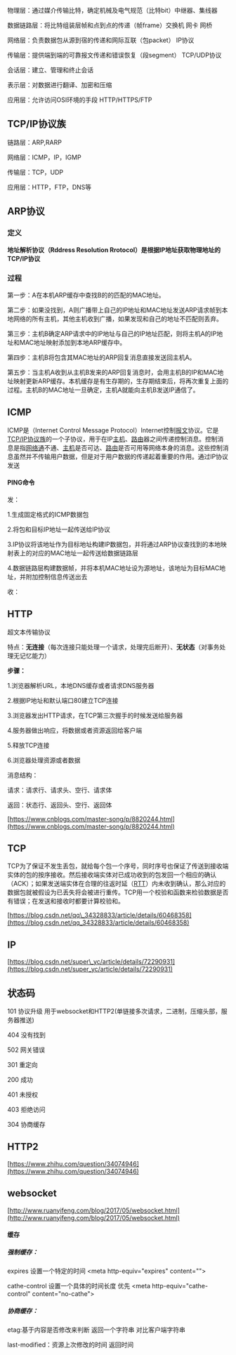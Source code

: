 物理层：通过媒介传输比特，确定机械及电气规范（比特bit）中继器、集线器

数据链路层：将比特组装层帧和点到点的传递（帧frame）交换机 网卡 网桥

网络层：负责数据包从源到宿的传递和网际互联（包packet） IP协议

传输层：提供端到端的可靠报文传递和错误恢复（段segment） TCP/UDP协议

会话层：建立、管理和终止会话

表示层：对数据进行翻译、加密和压缩

应用层：允许访问OSI环境的手段 HTTP/HTTPS/FTP

## TCP/IP协议族

链路层：ARP,RARP

网络层：ICMP，IP，IGMP

传输层：TCP，UDP

应用层：HTTP，FTP，DNS等

## ARP协议

### 定义

**地址解析协议（Rddress Resolution Rrotocol）是根据IP地址获取物理地址的TCP/IP协议**

### 过程

第一步：A在本机ARP缓存中查找B的的匹配的MAC地址。

第二步：如果没找到，A则广播带上自己的IP地址和MAC地址发送ARP请求帧到本地网络的所有主机，其他主机收到广播，如果发现和自己的地址不匹配则丢弃。

第三步：主机B确定ARP请求中的IP地址与自己的IP地址匹配，则将主机A的IP地址和MAC地址映射添加到本地ARP缓存中。

第四步：主机B将包含其MAC地址的ARP回复消息直接发送回主机A。

第五步：当主机A收到从主机B发来的ARP回复消息时，会用主机B的IP和MAC地址映射更新ARP缓存。本机缓存是有生存期的，生存期结束后，将再次重复上面的过程。主机B的MAC地址一旦确定，主机A就能向主机B发送IP通信了。

## ICMP

ICMP是（Internet Control Message Protocol）Internet控制[报文](https://baike.baidu.com/item/报文)协议。它是[TCP/IP协议族](https://baike.baidu.com/item/TCP%2FIP协议族)的一个子协议，用于在IP[主机](https://baike.baidu.com/item/主机)、[路由](https://baike.baidu.com/item/路由)器之间传递控制消息。控制消息是指[网络通](https://baike.baidu.com/item/网络通)不通、[主机](https://baike.baidu.com/item/主机)是否可达、[路由](https://baike.baidu.com/item/路由)是否可用等网络本身的消息。这些控制消息虽然并不传输用户数据，但是对于用户数据的传递起着重要的作用。通过IP协议发送

#### PING命令

发：

1.生成固定格式的ICMP数据包

2.将包和目标IP地址一起传送给IP协议

3.IP协议将该地址作为目标地址构建IP数据包，并将通过ARP协议查找到的本地映射表上的对应的MAC地址一起传送给数据链路层

4.数据链路层构建数据帧，并将本机MAC地址设为源地址，该地址为目标MAC地址，并附加控制信息传送出去

收：

## HTTP

超文本传输协议

特点：**无连接**（每次连接只能处理一个请求，处理完后断开）、**无状态**（对事务处理无记忆能力）

**步骤：**

1.浏览器解析URL，本地DNS缓存或者请求DNS服务器

2.根据IP地址和默认端口80建立TCP连接

3.浏览器发出HTTP请求，在TCP第三次握手的时候发送给服务器

4.服务器做出响应，将数据或者资源返回给客户端

5.释放TCP连接

6.浏览器处理资源或者数据

消息结构：

请求：请求行、请求头、空行、请求体

返回：状态行、返回头、空行、返回体

[https://www.cnblogs.com/master-song/p/8820244.html](https://www.cnblogs.com/master-song/p/8820244.html)

## TCP

TCP为了保证不发生丢包，就给每个包一个序号，同时序号也保证了传送到接收端实体的包的按序接收。然后接收端实体对已成功收到的包发回一个相应的确认（ACK）；如果发送端实体在合理的往返时延（[RTT](https://baike.baidu.com/item/RTT)）内未收到确认，那么对应的数据包就被假设为已丢失将会被进行重传。TCP用一个校验和函数来检验数据是否有错误；在发送和接收时都要计算校验和。

[https://blog.csdn.net/qq\_34328833/article/details/60468358](https://blog.csdn.net/qq_34328833/article/details/60468358)

## IP

[https://blog.csdn.net/super\_yc/article/details/72290931](https://blog.csdn.net/super_yc/article/details/72290931)

## 状态码

101 协议升级  用于websocket和HTTP2\(单链接多次请求，二进制，压缩头部，服务器推送\)

404 没有找到

502  网关错误

301 重定向

200 成功

401 未授权

403 拒绝访问

304 协商缓存

## HTTP2

[https://www.zhihu.com/question/34074946](https://www.zhihu.com/question/34074946)

## websocket

[http://www.ruanyifeng.com/blog/2017/05/websocket.html](http://www.ruanyifeng.com/blog/2017/05/websocket.html)

#### 缓存

##### 强制缓存：

expires 设置一个特定的时间  &lt;meta http-equiv="expires" content=""&gt;

cathe-control 设置一个具体的时间长度  优先 &lt;meta http-equiv="cathe-control" content="no-cathe"&gt;

##### 协商缓存：

etag:基于内容是否修改来判断  返回一个字符串 对比客户端字符串

last-modified：资源上次修改的时间 返回时间

